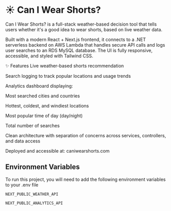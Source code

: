 
# ☀️ Can I Wear Shorts? 

Can I Wear Shorts? is a full-stack weather-based decision tool that tells users whether it's a good idea to wear shorts, based on live weather data.

Built with a modern React + Next.js frontend, it connects to a .NET serverless backend on AWS Lambda that handles secure API calls and logs user searches to an RDS MySQL database. The UI is fully responsive, accessible, and styled with Tailwind CSS.

✨ Features
Live weather-based shorts recommendation

Search logging to track popular locations and usage trends

Analytics dashboard displaying:

Most searched cities and countries

Hottest, coldest, and windiest locations

Most popular time of day (day/night)

Total number of searches

Clean architecture with separation of concerns across services, controllers, and data access

Deployed and accessible at: caniwearshorts.com




## Environment Variables

To run this project, you will need to add the following environment variables to your .env file

`NEXT_PUBLIC_WEATHER_API`

`NEXT_PUBLIC_ANALYTICS_API`

